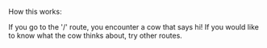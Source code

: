 How this works:

If you go to the '/' route, you encounter a cow that says hi!
If you would like to know what the cow thinks about, try other routes.